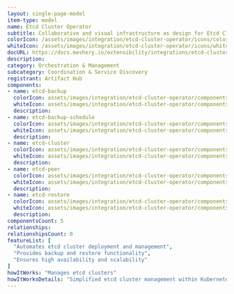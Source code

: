 ```yaml
---
layout: single-page-model
item-type: model
name: Etcd Cluster Operator
subtitle: Collaborative and visual infrastructure as design for Etcd Cluster Operator
colorIcon: /assets/images/integration/etcd-cluster-operator/icons/color/etcd-cluster-operator-color.svg
whiteIcon: /assets/images/integration/etcd-cluster-operator/icons/white/etcd-cluster-operator-white.svg
docURL: https://docs.meshery.io/extensibility/integrations/etcd-cluster-operator
description: 
category: Orchestration & Management
subcategory: Coordination & Service Discovery
registrant: Artifact Hub
components: 
- name: etcd-backup
  colorIcon: assets/images/integration/etcd-cluster-operator/components/etcd-backup/icons/color/etcd-backup-color.svg
  whiteIcon: assets/images/integration/etcd-cluster-operator/components/etcd-backup/icons/white/etcd-backup-white.svg
  description: 
- name: etcd-backup-schedule
  colorIcon: assets/images/integration/etcd-cluster-operator/components/etcd-backup-schedule/icons/color/etcd-backup-schedule-color.svg
  whiteIcon: assets/images/integration/etcd-cluster-operator/components/etcd-backup-schedule/icons/white/etcd-backup-schedule-white.svg
  description: 
- name: etcd-cluster
  colorIcon: assets/images/integration/etcd-cluster-operator/components/etcd-cluster/icons/color/etcd-cluster-color.svg
  whiteIcon: assets/images/integration/etcd-cluster-operator/components/etcd-cluster/icons/white/etcd-cluster-white.svg
  description: 
- name: etcd-peer
  colorIcon: assets/images/integration/etcd-cluster-operator/components/etcd-peer/icons/color/etcd-peer-color.svg
  whiteIcon: assets/images/integration/etcd-cluster-operator/components/etcd-peer/icons/white/etcd-peer-white.svg
  description: 
- name: etcd-restore
  colorIcon: assets/images/integration/etcd-cluster-operator/components/etcd-restore/icons/color/etcd-restore-color.svg
  whiteIcon: assets/images/integration/etcd-cluster-operator/components/etcd-restore/icons/white/etcd-restore-white.svg
  description: 
componentsCount: 5
relationships: 
relationshipsCount: 0
featureList: [
  "Automates etcd cluster deployment and management",
  "Provides backup and restore functionality",
  "Ensures high availability and scalability"
]
howItWorks: "Manages etcd clusters"
howItWorksDetails: "Simplified etcd cluster management within Kubernetes"
---
```

